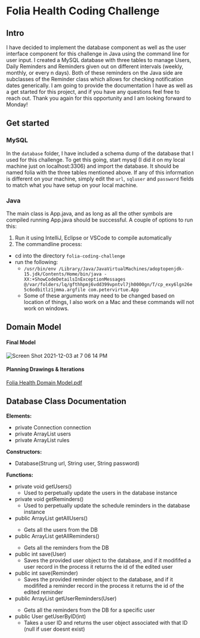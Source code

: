 # Folia Health Coding Challenge
## Intro
I have decided to implement the database component as well as the user interface component for this challenge in Java using the command line for user input. I created a MySQL database with three tables to manage Users, Daily Reminders and Reminders given out on different intervals (weekly, monthly, or every n days). Both of these reminders on the Java side are subclasses of the Reminder class which allows for checking notification dates generically. I am going to provide the documentation I have as well as a get started for this project, and if you have any questions feel free to reach out. Thank you again for this opportunity and I am looking forward to Monday!

## Get started
### MySQL
In the `database` folder, I have included a schema dump of the database that I used for this challenge. To get this going, start mysql (I did it on my local machine just on localhost:3306) and import the database. It should be named folia with the three tables mentioned above. If any of this information is different on your machine, simply edit the `url`, `sqluser` and `password` fields to match what you have setup on your local machine. 

### Java
The main class is App.java, and as long as all the other symbols are compiled running App.java should be successful. A couple of options to run this:
1. Run it using IntelliJ, Eclipse or VSCode to compile automatically
2. The commandline process:
- cd into the directory `folia-coding-challenge`
- run the following:
  - `/usr/bin/env /Library/Java/JavaVirtualMachines/adoptopenjdk-15.jdk/Contents/Home/bin/java -XX:+ShowCodeDetailsInExceptionMessages @/var/folders/lq/gfthhpmj6vdd399vpntvl7jh0000gn/T/cp_exy6lgn26e5c6odbitlz1jmma.argfile com.petervirtue.App`
  - Some of these arguments may need to be changed based on location of things, I also work on a Mac and these commands will not work on windows.

## Domain Model
#### Final Model
![Screen Shot 2021-12-03 at 7 06 14 PM](https://user-images.githubusercontent.com/14151831/144688270-4a0281fd-47c2-4a06-8849-5999a56f474b.png)

#### Planning Drawings & Iterations
[Folia Health Domain Model.pdf](https://github.com/petervirtue/folia-coding-challenge/files/7652981/Folia.Health.Domain.Model.pdf)

## Database Class Documentation
**Elements:**
- private Connection connection
- private ArrayList<User> users
- private ArrayList<ScheduleRule> rules

**Constructors:**
- Database(Strung url, String user, String password)
  
**Functions:**
- private void getUsers()
  - Used to perpetually update the users in the database instance
- private void getReminders()
  - Used to perpetually update the schedule reminders in the database instance
- public ArrayList<User> getAllUsers()
  - Gets all the users from the DB
- public ArrayList<Reminder> getAllReminders()
  - Gets all the reminders from the DB
- public int save(User)
  - Saves the provided user object to the database, and if it modififed a user record in the process it returns the id of the edited user
- public int save(Reminder)
  - Saves the provided reminder object to the database, and if it modififed a reminder record in the process it returns the id of the edited reminder
- public ArrayList<Reminder> getUserReminders(User)
  - Gets all the reminders from the DB for a specific user
- public User getUserByID(int)
  - Takes a user ID and returns the user object associated with that ID (null if user doesnt exist)
  


